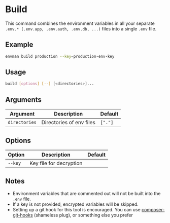 # Build

This command combines the environment variables in all your separate `.env.* (.env.app, .env.auth, .env.db, ...)` files into a single `.env` file.

## Example
```sh
envman build production --key=production-env-key
```

## Usage
```sh
build [options] [--] [<directories>]...
```

## Arguments
Argument | Description | Default
-------- | ----------- | -------
`directories` | Directories of env files | `["."]`

## Options
Option | Description | Default
------ | ----------- | -------
`--key` | Key file for decryption |

## Notes
- Environment variables that are commented out will not be built into the `.env` file.
- If a key is not provided, encrypted variables will be skipped.
- Setting up a git hook for this tool is encouraged. You can use [composer-git-hooks](https://github.com/BrainMaestro/composer-git-hooks) (shameless plug), or something else you prefer

